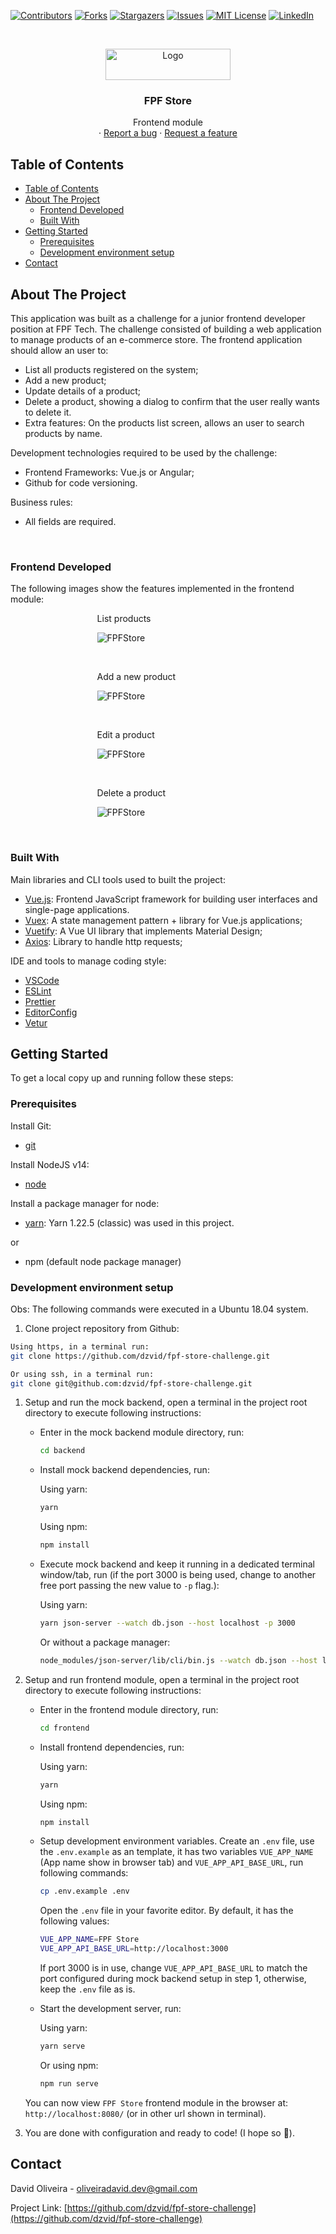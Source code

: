 <!--
*** Thanks for checking out this README Template. If you have a suggestion that would
*** make this better, please fork the repo and create a pull request or simply open
*** an issue with the tag "enhancement".
*** Thanks again! Now go create something AMAZING! :D
-->

<!-- PROJECT SHIELDS -->
<!--
*** I'm using markdown "reference style" links for readability.
*** Reference links are enclosed in brackets [ ] instead of parentheses ( ).
*** See the bottom of this document for the declaration of the reference variables
*** for contributors-url, forks-url, etc. This is an optional, concise syntax you may use.
*** https://www.markdownguide.org/basic-syntax/#reference-style-links
-->

[![Contributors][contributors-shield]][contributors-url]
[![Forks][forks-shield]][forks-url]
[![Stargazers][stars-shield]][stars-url]
[![Issues][issues-shield]][issues-url]
[![MIT License][license-shield]][license-url]
[![LinkedIn][linkedin-shield]][linkedin-url]

<!-- PROJECT LOGO -->
<br />
<p align="center">
  <a href="https://github.com/dzvid/fpf-store-challenge">
    <img src="frontend/src/assets/img/logo.svg" alt="Logo" width="200" height="50">
  </a>

  <h3 align="center">FPF Store</h3>

  <p align="center">
    Frontend module
    <br />
    <!-- <a href="https://github.com/dzvid/fpf-store-challenge"><strong>Explore the docs »</strong></a> -->
    <!-- <br />
    <br /> -->
    <!-- <a href="https://fpf-store.netlify.com/">View Demo</a> -->
    ·
    <a href="https://github.com/dzvid/fpf-store-challenge/issues">Report a bug</a>
    ·
    <a href="https://github.com/dzvid/fpf-store-challenge/issues">Request a feature</a>
  </p>
</p>

<!-- TABLE OF CONTENTS -->

## Table of Contents

- [Table of Contents](#table-of-contents)
- [About The Project](#about-the-project)
  - [Frontend Developed](#frontend-developed)
  - [Built With](#built-with)
- [Getting Started](#getting-started)
  - [Prerequisites](#prerequisites)
  - [Development environment setup](#development-environment-setup)
- [Contact](#contact)

<!-- ABOUT THE PROJECT -->

## About The Project

This application was built as a challenge for a junior frontend developer position at FPF Tech. 
The challenge consisted of building a web application to manage products of an e-commerce store.
The frontend application should allow an user to:
- List all products registered on the system;
- Add a new product;
- Update details of a product;
- Delete a product, showing a dialog to confirm that the user really wants to delete it.
- Extra features: On the products list screen, allows an user to search products by name.

Development technologies required to be used by the challenge: 
- Frontend Frameworks: Vue.js or Angular;
- Github for code versioning.

Business rules:
- All fields are required. 

<br />

### Frontend Developed

The following images show the features implemented in the frontend module: 

<div style="width: 45%; height: auto; margin: 0 auto;">

<p>List products</p>

![FPFStore][product-screenshot-list]

</br>

<p>Add a new product</p>

![FPFStore][product-screenshot-add-new]

</br>

<p>Edit a product</p>

![FPFStore][product-screenshot-edit]

</br>

<p>Delete a product</p>

![FPFStore][product-screenshot-delete]

</br>

</div>

### Built With

Main libraries and CLI tools used to built the project:

- [Vue.js](https://vuejs.org): Frontend JavaScript framework for building user interfaces and single-page applications.
- [Vuex](https://vuex.vuejs.org): A state management pattern + library for Vue.js applications;
- [Vuetify](https://vuetifyjs.com): A Vue UI library that implements Material Design;
- [Axios](https://github.com/axios/axios): Library to handle http requests;

IDE and tools to manage coding style:
- [VSCode](https://code.visualstudio.com/)
- [ESLint](https://github.com/eslint/eslint)
- [Prettier](https://github.com/prettier/prettier)
- [EditorConfig](https://editorconfig.org/)
- [Vetur](https://github.com/vuejs/vetur)

<!-- GETTING STARTED -->

## Getting Started

To get a local copy up and running follow these steps:

### Prerequisites
Install Git:
- [git](https://git-scm.com/)

Install NodeJS v14:
- [node](https://nodejs.org/en/)

Install a package manager for node:

- [yarn](https://classic.yarnpkg.com/lang/en/): Yarn 1.22.5 (classic) was used in this project.

or

- npm (default node package manager)

### Development environment setup
Obs: The following commands were executed in a Ubuntu 18.04 system.

1. Clone project repository from Github:

  ```sh
  Using https, in a terminal run:
  git clone https://github.com/dzvid/fpf-store-challenge.git

  Or using ssh, in a terminal run:
  git clone git@github.com:dzvid/fpf-store-challenge.git
  ```

1. Setup and run the mock backend, open a terminal in the project root directory to execute following instructions:
    - Enter in the mock backend module directory, run:
      ```sh
      cd backend
      ```
    - Install mock backend dependencies, run:
      
      Using yarn:
      ```sh
      yarn
      ```

      Using npm:
      ```sh
      npm install
      ```
    - Execute mock backend and keep it running in a dedicated terminal window/tab, run (if the port 3000 is being used, change to another free port passing the new value to `-p` flag.):
 
      Using yarn:
      ```sh
      yarn json-server --watch db.json --host localhost -p 3000
      ```

      Or without a package manager:
      ```sh
      node_modules/json-server/lib/cli/bin.js --watch db.json --host localhost -p 3000
      ```
   

2. Setup and run frontend module, open a terminal in the project root directory to execute following instructions:
    - Enter in the frontend module directory, run:
      ```sh
      cd frontend
      ```
    - Install frontend dependencies, run:
      
      Using yarn:
      ```sh
      yarn
      ```

      Using npm:
      ```sh
      npm install
      ```

    - Setup development environment variables. Create an `.env` file, use the `.env.example` as an template, it has two variables `VUE_APP_NAME` (App name show in browser tab) and `VUE_APP_API_BASE_URL`, run following commands:
      
      ```sh
      cp .env.example .env 
      ```
      Open the `.env` file in your favorite editor. By default, it has the following values: 
      ```sh
      VUE_APP_NAME=FPF Store
      VUE_APP_API_BASE_URL=http://localhost:3000
      ```
      If port 3000 is in use, change `VUE_APP_API_BASE_URL` to match the port configured during mock backend setup in step 1, otherwise, keep the `.env` file as is.

    - Start the development server, run:
      
      Using yarn:
      ```sh
      yarn serve
      ```

      Or using npm:
      ```sh
      npm run serve
      ```

    You can now view `FPF Store` frontend module in the browser at: `http://localhost:8080/` (or in other url shown in terminal).

3. You are done with configuration and ready to code! (I hope so :tada:).

<!-- USAGE EXAMPLES -->

<!-- ## Usage

Use this space to show useful examples of how a project can be used. Additional screenshots, code examples and demos work well in this space. You may also link to more resources.

_For more examples, please refer to the [Documentation](https://example.com)_ -->

<!-- ROADMAP -->

<!-- ## Roadmap

See the [open issues](https://github.com/dzvid/fpf-store-challenge/issues) for a list of proposed features (and known issues). -->

<!-- CONTACT -->

## Contact

David Oliveira - oliveiradavid.dev@gmail.com

Project Link: [https://github.com/dzvid/fpf-store-challenge](https://github.com/dzvid/fpf-store-challenge)

<!-- ACKNOWLEDGEMENTS -->

<!-- ## Acknowledgements

- [Best-README-Template](https://github.com/othneildrew/Best-README-Template)
- [Choose an Open Source License](https://choosealicense.com)
- [Img Shields](https://shields.io) -->

<!-- MARKDOWN LINKS & IMAGES -->
<!-- https://www.markdownguide.org/basic-syntax/#reference-style-links -->

[contributors-shield]: https://img.shields.io/github/contributors/dzvid/fpf-store-challenge.svg?style=flat-square
[contributors-url]: https://github.com/dzvid/fpf-store-challenge/graphs/contributors
[forks-shield]: https://img.shields.io/github/forks/dzvid/fpf-store-challenge.svg?style=flat-square
[forks-url]: https://github.com/dzvid/fpf-store-challenge/network/members
[stars-shield]: https://img.shields.io/github/stars/dzvid/fpf-store-challenge.svg?style=flat-square
[stars-url]: https://github.com/dzvid/fpf-store-challenge/stargazers
[issues-shield]: https://img.shields.io/github/issues/dzvid/fpf-store-challenge.svg?style=flat-square
[issues-url]: https://github.com/dzvid/fpf-store-challenge/issues
[license-shield]: https://img.shields.io/github/license/dzvid/fpf-store-challenge.svg?style=flat-square
[license-url]: https://github.com/dzvid/fpf-store-challenge/blob/master/LICENSE.txt
[linkedin-shield]: https://img.shields.io/badge/-LinkedIn-black.svg?style=flat-square&logo=linkedin&colorB=555
[linkedin-url]: https://linkedin.com/in/dzvid
[product-screenshot-list]: frontend/src/assets/screenshots/product-list.png
[product-screenshot-add-new]: frontend/src/assets/screenshots/product-add-new.png
[product-screenshot-edit]: frontend/src/assets/screenshots/product-edit.png
[product-screenshot-delete]: frontend/src/assets/screenshots/product-delete.png
